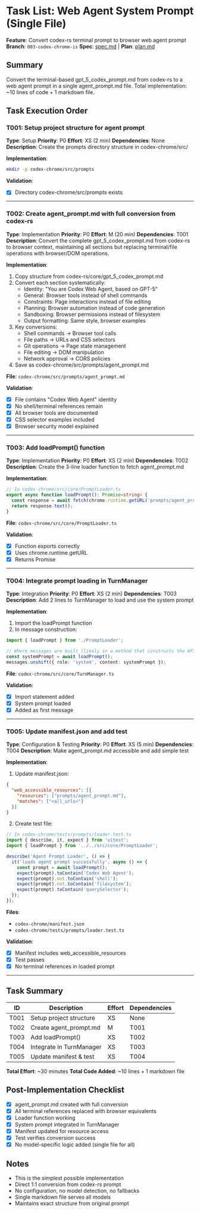 # Task List: Web Agent System Prompt (Single File)

**Feature**: Convert codex-rs terminal prompt to browser web agent prompt
**Branch**: `003-codex-chrome-is`
**Spec**: [spec.md](./spec.md) | **Plan**: [plan.md](./plan.md)

## Summary
Convert the terminal-based gpt_5_codex_prompt.md from codex-rs to a web agent prompt in a single agent_prompt.md file. Total implementation: ~10 lines of code + 1 markdown file.

## Task Execution Order

### T001: Setup project structure for agent prompt
**Type**: Setup
**Priority**: P0
**Effort**: XS (2 min)
**Dependencies**: None
**Description**: Create the prompts directory structure in codex-chrome/src/

**Implementation**:
```bash
mkdir -p codex-chrome/src/prompts
```

**Validation**:
- [x] Directory codex-chrome/src/prompts exists

---

### T002: Create agent_prompt.md with full conversion from codex-rs
**Type**: Implementation
**Priority**: P0
**Effort**: M (20 min)
**Dependencies**: T001
**Description**: Convert the complete gpt_5_codex_prompt.md from codex-rs to browser context, maintaining all sections but replacing terminal/file operations with browser/DOM operations.

**Implementation**:
1. Copy structure from codex-rs/core/gpt_5_codex_prompt.md
2. Convert each section systematically:
   - Identity: "You are Codex Web Agent, based on GPT-5"
   - General: Browser tools instead of shell commands
   - Constraints: Page interactions instead of file editing
   - Planning: Browser automation instead of code generation
   - Sandboxing: Browser permissions instead of filesystem
   - Output formatting: Same style, browser examples
3. Key conversions:
   - Shell commands → Browser tool calls
   - File paths → URLs and CSS selectors
   - Git operations → Page state management
   - File editing → DOM manipulation
   - Network approval → CORS policies
4. Save as codex-chrome/src/prompts/agent_prompt.md

**File**: `codex-chrome/src/prompts/agent_prompt.md`

**Validation**:
- [x] File contains "Codex Web Agent" identity
- [x] No shell/terminal references remain
- [x] All browser tools are documented
- [x] CSS selector examples included
- [x] Browser security model explained

---

### T003: Add loadPrompt() function
**Type**: Implementation
**Priority**: P0
**Effort**: XS (2 min)
**Dependencies**: T002
**Description**: Create the 3-line loader function to fetch agent_prompt.md

**Implementation**:
```typescript
// In codex-chrome/src/core/PromptLoader.ts
export async function loadPrompt(): Promise<string> {
  const response = await fetch(chrome.runtime.getURL('prompts/agent_prompt.md'));
  return response.text();
}
```

**File**: `codex-chrome/src/core/PromptLoader.ts`

**Validation**:
- [x] Function exports correctly
- [x] Uses chrome.runtime.getURL
- [x] Returns Promise<string>

---

### T004: Integrate prompt loading in TurnManager
**Type**: Integration
**Priority**: P0
**Effort**: XS (2 min)
**Dependencies**: T003
**Description**: Add 2 lines to TurnManager to load and use the system prompt

**Implementation**:
1. Import the loadPrompt function
2. In message construction:
```typescript
import { loadPrompt } from './PromptLoader';

// Where messages are built (likely in a method that constructs the API call)
const systemPrompt = await loadPrompt();
messages.unshift({ role: 'system', content: systemPrompt });
```

**File**: `codex-chrome/src/core/TurnManager.ts`

**Validation**:
- [x] Import statement added
- [x] System prompt loaded
- [x] Added as first message

---

### T005: Update manifest.json and add test
**Type**: Configuration & Testing
**Priority**: P0
**Effort**: XS (5 min)
**Dependencies**: T004
**Description**: Make agent_prompt.md accessible and add simple test

**Implementation**:
1. Update manifest.json:
```json
{
  "web_accessible_resources": [{
    "resources": ["prompts/agent_prompt.md"],
    "matches": ["<all_urls>"]
  }]
}
```

2. Create test file:
```typescript
// In codex-chrome/tests/prompts/loader.test.ts
import { describe, it, expect } from 'vitest';
import { loadPrompt } from '../../src/core/PromptLoader';

describe('Agent Prompt Loader', () => {
  it('loads agent prompt successfully', async () => {
    const prompt = await loadPrompt();
    expect(prompt).toContain('Codex Web Agent');
    expect(prompt).not.toContain('shell');
    expect(prompt).not.toContain('filesystem');
    expect(prompt).toContain('querySelector');
  });
});
```

**Files**:
- `codex-chrome/manifest.json`
- `codex-chrome/tests/prompts/loader.test.ts`

**Validation**:
- [x] Manifest includes web_accessible_resources
- [x] Test passes
- [x] No terminal references in loaded prompt

---

## Task Summary

| ID | Description | Effort | Dependencies |
|----|------------|--------|--------------|
| T001 | Setup project structure | XS | None |
| T002 | Create agent_prompt.md | M | T001 |
| T003 | Add loadPrompt() | XS | T002 |
| T004 | Integrate in TurnManager | XS | T003 |
| T005 | Update manifest & test | XS | T004 |

**Total Effort**: ~30 minutes
**Total Code Added**: ~10 lines + 1 markdown file

## Post-Implementation Checklist

- [x] agent_prompt.md created with full conversion
- [x] All terminal references replaced with browser equivalents
- [x] Loader function working
- [x] System prompt integrated in TurnManager
- [x] Manifest updated for resource access
- [x] Test verifies conversion success
- [x] No model-specific logic added (single file for all)

## Notes

- This is the simplest possible implementation
- Direct 1:1 conversion from codex-rs prompt
- No configuration, no model detection, no fallbacks
- Single markdown file serves all models
- Maintains exact structure from original prompt